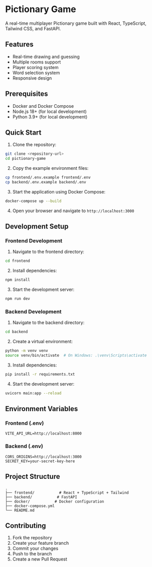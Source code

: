 # Pictionary Game

A real-time multiplayer Pictionary game built with React, TypeScript, Tailwind CSS, and FastAPI.

## Features

- Real-time drawing and guessing
- Multiple rooms support
- Player scoring system
- Word selection system
- Responsive design

## Prerequisites

- Docker and Docker Compose
- Node.js 18+ (for local development)
- Python 3.9+ (for local development)

## Quick Start

1. Clone the repository:
```bash
git clone <repository-url>
cd pictionary-game
```

2. Copy the example environment files:
```bash
cp frontend/.env.example frontend/.env
cp backend/.env.example backend/.env
```

3. Start the application using Docker Compose:
```bash
docker-compose up --build
```

4. Open your browser and navigate to `http://localhost:3000`

## Development Setup

### Frontend Development

1. Navigate to the frontend directory:
```bash
cd frontend
```

2. Install dependencies:
```bash
npm install
```

3. Start the development server:
```bash
npm run dev
```

### Backend Development

1. Navigate to the backend directory:
```bash
cd backend
```

2. Create a virtual environment:
```bash
python -m venv venv
source venv/bin/activate  # On Windows: .\venv\Scripts\activate
```

3. Install dependencies:
```bash
pip install -r requirements.txt
```

4. Start the development server:
```bash
uvicorn main:app --reload
```

## Environment Variables

### Frontend (.env)
```
VITE_API_URL=http://localhost:8000
```

### Backend (.env)
```
CORS_ORIGINS=http://localhost:3000
SECRET_KEY=your-secret-key-here
```

## Project Structure

```
.
├── frontend/           # React + TypeScript + Tailwind
├── backend/           # FastAPI
├── docker/           # Docker configuration
├── docker-compose.yml
└── README.md
```

## Contributing

1. Fork the repository
2. Create your feature branch
3. Commit your changes
4. Push to the branch
5. Create a new Pull Request 